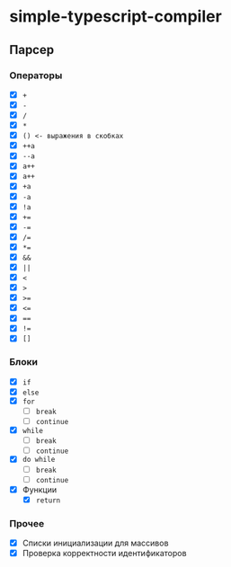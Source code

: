 # simple-typescript-compiler


## Парсер

### Операторы

* [x] `+`
* [x] `-`
* [x] `/`
* [x] `*`
* [x] `() <- выражения в скобках`
* [x] `++a` 
* [x] `--a`
* [x] `a++` 
* [x] `a++`
* [x] `+a` 
* [x] `-a`
* [x] `!a`
* [x] `+=`
* [x] `-=`
* [x] `/=`
* [x] `*=`
* [x] `&&` 
* [x] `||`
* [x] `<` 
* [x] `>`
* [x] `>=` 
* [x] `<=`
* [x] `==` 
* [x] `!=`
* [x] `[]`

### Блоки

* [x] `if`
* [x] `else`
* [x] `for`
    * [ ] `break`
    * [ ] `continue`
* [x] `while`
    * [ ] `break`
    * [ ] `continue`
* [x] `do while` 
    * [ ] `break`
    * [ ] `continue`

* [x] Функции    
    * [x] `return`

### Прочее

* [x] Списки инициализации для массивов
* [x] Проверка корректности идентификаторов